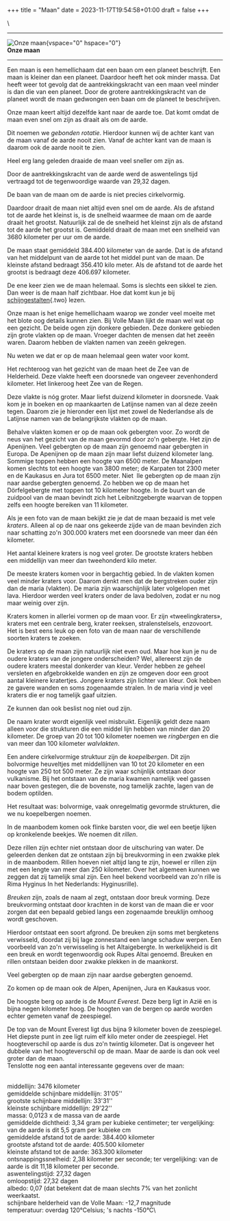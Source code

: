 +++
title = "Maan"
date = 2023-11-17T19:54:58+01:00
draft = false
+++

\

  -----------------------------------------------------------------------
  ![Onze maan](plaatjes/maan.jpg){vspace="0" hspace="0"}\
  **Onze maan**

  -----------------------------------------------------------------------

Een maan is een hemellichaam dat een baan om een planeet beschrijft. Een
maan is kleiner dan een planeet. Daardoor heeft het ook minder massa.
Dat heeft weer tot gevolg dat de aantrekkingskracht van een maan veel
minder is dan die van een planeet. Door de grotere aantrekkingskracht
van de planeet wordt de maan gedwongen een baan om de planeet te
beschrijven.

Onze maan keert altijd dezelfde kant naar de aarde toe. Dat komt omdat
de maan even snel om zijn as draait als om de aarde.

Dit noemen we *gebonden rotatie*. Hierdoor kunnen wij de achter kant van
de maan vanaf de aarde nooit zien. Vanaf de achter kant van de maan is
daarom ook de aarde nooit te zien.

Heel erg lang geleden draaide de maan veel sneller om zijn as.

Door de aantrekkingskracht van de aarde werd de aswentelings tijd
vertraagd tot de tegenwoordige waarde van 29,32 dagen.

De baan van de maan om de aarde is niet precies cirkelvormig.

Daardoor draait de maan niet altijd even snel om de aarde. Als de
afstand tot de aarde het kleinst is, is de snelheid waarmee de maan om
de aarde draait het grootst. Natuurlijk zal de de snelheid het kleinst
zijn als de afstand tot de aarde het grootst is. Gemiddeld draait de
maan met een snelheid van 3680 kilometer per uur om de aarde.

De maan staat gemiddeld 384.400 kilometer van de aarde. Dat is de
afstand van het middelpunt van de aarde tot het middel punt van de maan.
De kleinste afstand bedraagt 356.410 kilo meter. Als de afstand tot de
aarde het grootst is bedraagt deze 406.697 kilometer.

De ene keer zien we de maan helemaal. Soms is slechts een sikkel te
zien. Dan weer is de maan half zichtbaar. Hoe dat komt kun je bij
[schijngestalten](schijngestalten.html){.two} lezen.

Onze maan is het enige hemellichaam waarop we zonder veel moeite met het
blote oog details kunnen zien. Bij Volle Maan lijkt de maan wel wat op
een gezicht. De beide ogen zijn donkere gebieden. Deze donkere gebieden
zijn grote vlakten op de maan. Vroeger dachten de mensen dat het zeeën
waren. Daarom hebben de vlakten namen van zeeën gekregen.

Nu weten we dat er op de maan helemaal geen water voor komt.

Het rechteroog van het gezicht van de maan heet de Zee van de
Helderheid. Deze vlakte heeft een doorsnede van ongeveer zevenhonderd
kilometer. Het linkeroog heet Zee van de Regen.

Deze vlakte is nóg groter. Maar liefst duizend kilometer in doorsnede.
Vaak kom je in boeken en op maankaarten de Latijnse namen van al deze
zeeën tegen. Daarom zie je hieronder een lijst met zowel de Nederlandse
als de Latijnse namen van de belangrijkste vlakten op de maan.

Behalve vlakten komen er op de maan ook gebergten voor. Zo wordt de neus
van het gezicht van de maan gevormd door zo\'n gebergte. Het zijn de
Apenijnen. Veel gebergten op de maan zijn genoemd naar gebergten in
Europa. De Apenijnen op de maan zijn maar liefst duizend kilometer lang.
Sommige toppen hebben een hoogte van 6500 meter. De Maanalpen komen
slechts tot een hoogte van 3800 meter; de Karpaten tot 2300 meter en de
Kaukasus en Jura tot 6500 meter. Niet  lle gebergten op de maan zijn
naar aardse gebergten genoemd. Zo hebben we op de maan het
Dörfelgebergte met toppen tot 10 kilometer hoogte. In de buurt van de
zuidpool van de maan bevindt zich het Leibnitzgebergte waarvan de toppen
zelfs een hoogte bereiken van 11 kilometer.

Als je een foto van de maan bekijkt zie je dat de maan bezaaid is met
vele *kraters*. Alleen al op de naar ons gekeerde zijde van de maan
bevinden zich naar schatting zo\'n 300.000 kraters met een doorsnede van
meer dan één kilometer.

Het aantal kleinere kraters is nog veel groter. De grootste kraters
hebben een middellijn van meer dan tweehonderd kilo meter.

De meeste kraters komen voor in bergachtig gebied. In de vlakten komen
veel minder kraters voor. Daarom denkt men dat de bergstreken ouder zijn
dan de maria (vlakten). De maria zijn waarschijnlijk later volgelopen
met lava. Hierdoor werden veel kraters onder de lava bedolven, zodat er
nu nog maar weinig over zijn.

Kraters komen in allerlei vormen op de maan voor. Er zijn
«tweelingkraters», kraters met een centrale berg, krater reeksen,
stralenstelsels, enzovoort. Het is best eens leuk op een foto van de
maan naar de verschillende soorten kraters te zoeken.

De kraters op de maan zijn natuurlijk niet even oud. Maar hoe kun je nu
de oudere kraters van de jongere onderscheiden? Wel, allereerst zijn de
oudere kraters meestal donkerder van kleur. Verder hebben ze geheel
versleten en afgebrokkelde wanden en zijn ze omgeven door een groot
aantal kleinere kratertjes. Jongere kraters zijn lichter van kleur. Ook
hebben ze gavere wanden en soms zogenaamde stralen. In de maria vind je
veel kraters die er nog tamelijk gaaf uitzien.

Ze kunnen dan ook beslist nog niet oud zijn.

De naam krater wordt eigenlijk veel misbruikt. Eigenlijk geldt deze naam
alleen voor die strukturen die een middel lijn hebben van minder dan 20
kilometer. De groep van 20 tot 100 kilometer noemen we *ringbergen* en
die van meer dan 100 kilometer *walvlakten*.

Een andere cirkelvormige struktuur zijn de *koepelbergen*. Dit zijn
bolvormige heuveltjes met middellijnen van 10 tot 20 kilometer en een
hoogte van 250 tot 500 meter. Ze zijn waar schijnlijk ontstaan door
vulkanisme. Bij het ontstaan van de maria kwamen namelijk veel gassen
naar boven gestegen, die de bovenste, nog tamelijk zachte, lagen van de
bodem optilden.

Het resultaat was: bolvormige, vaak onregelmatig gevormde strukturen,
die we nu koepelbergen noemen.

In de maanbodem komen ook flinke barsten voor, die wel een beetje lijken
op kronkelende beekjes. We noemen dit *rillen*.

Deze rillen zijn echter niet ontstaan door de uitschuring van water. De
geleerden denken dat ze ontstaan zijn bij breukvorming in een zwakke
plek in de maanbodem. Rillen hoeven niet altijd lang te zijn, hoewel er
rillen zijn met een lengte van meer dan 250 kilometer. Over het algemeen
kunnen we zeggen dat zij tamelijk smal zijn. Een heel bekend voorbeeld
van zo\'n rille is Rima Hyginus In het Nederlands: Hyginusrille).

*Breuken* zijn, zoals de naam al zegt, ontstaan door breuk vorming. Deze
breukvorming ontstaat door krachten in de korst van de maan die er voor
zorgen dat een bepaald gebied langs een zogenaamde breuklijn omhoog
wordt geschoven.

Hierdoor ontstaat een soort afgrond. De breuken zijn soms met bergketens
verwisseld, doordat zij bij lage zonnestand een lange schaduw werpen.
Een voorbeeld van zo\'n verwisseling is het Altaigebergte. In
werkelijkheid is dit een breuk en wordt tegenwoordig ook Rupes Altai
genoemd. Breuken en rillen ontstaan beiden door zwakke plekken in de
maankorst.

Veel gebergten op de maan zijn naar aardse gebergten genoemd.

Zo komen op de maan ook de Alpen, Apenijnen, Jura en Kaukasus voor.

De hoogste berg op aarde is de *Mount Everest*. Deze berg ligt in Azië
en is bijna negen kilometer hoog. De hoogten van de bergen op aarde
worden echter gemeten vanaf de zeespiegel.

De top van de Mount Everest ligt dus bijna 9 kilometer boven de
zeespiegel. Het diepste punt in zee ligt ruim elf kilo meter onder de
zeespiegel. Het hoogteverschil op aarde is dus zo\'n twintig kilometer.
Dat is ongeveer het dubbele van het hoogteverschil op de maan. Maar de
aarde is dan ook veel groter dan de maan.\
Tenslotte nog een aantal interessante gegevens over de maan:

\
middellijn: 3476 kilometer\
gemiddelde schijnbare middellijn: 31\'05\'\'\
grootste schijnbare middellijn: 33\'31\'\'\
kleinste schijnbare middellijn: 29\'22\'\'\
massa: 0,0123 x de massa van de aarde\
gemiddelde dichtheid: 3,34 gram per kubieke centimeter; ter
vergelijking: van de aarde is dit 5,5 gram per kubieke cm\
gemiddelde afstand tot de aarde: 384.400 kilometer\
grootste afstand tot de aarde: 405.500 kilometer\
kleinste afstand tot de aarde: 363.300 kilometer\
ontsnappingssnelheid: 2,38 kilometer per seconde; ter vergelijking: van
de aarde is dit 11,18 kilometer per seconde.\
aswentelingstijd: 27,32 dagen\
omloopstijd: 27,32 dagen\
albedo: 0,07 (dat betekent dat de maan slechts 7% van het zonlicht
weerkaatst.\
schijnbare helderheid van de Volle Maan: -12,7 magnitude\
temperatuur: overdag 120°Celsius; \'s nachts -150°C\
